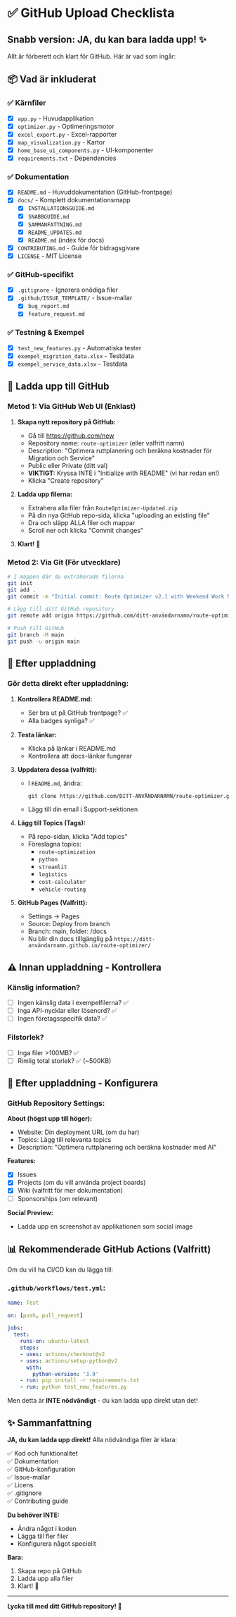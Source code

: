 # ✅ GitHub Upload Checklista

## Snabb version: JA, du kan bara ladda upp! ✨

Allt är förberett och klart för GitHub. Här är vad som ingår:

## 📦 Vad är inkluderat

### ✅ Kärnfiler
- [x] `app.py` - Huvudapplikation
- [x] `optimizer.py` - Optimeringsmotor
- [x] `excel_export.py` - Excel-rapporter
- [x] `map_visualization.py` - Kartor
- [x] `home_base_ui_components.py` - UI-komponenter
- [x] `requirements.txt` - Dependencies

### ✅ Dokumentation
- [x] `README.md` - Huvuddokumentation (GitHub-frontpage)
- [x] `docs/` - Komplett dokumentationsmapp
  - [x] `INSTALLATIONSGUIDE.md`
  - [x] `SNABBGUIDE.md`
  - [x] `SAMMANFATTNING.md`
  - [x] `README_UPDATES.md`
  - [x] `README.md` (index för docs)
- [x] `CONTRIBUTING.md` - Guide för bidragsgivare
- [x] `LICENSE` - MIT License

### ✅ GitHub-specifikt
- [x] `.gitignore` - Ignorera onödiga filer
- [x] `.github/ISSUE_TEMPLATE/` - Issue-mallar
  - [x] `bug_report.md`
  - [x] `feature_request.md`

### ✅ Testning & Exempel
- [x] `test_new_features.py` - Automatiska tester
- [x] `exempel_migration_data.xlsx` - Testdata
- [x] `exempel_service_data.xlsx` - Testdata

## 🚀 Ladda upp till GitHub

### Metod 1: Via GitHub Web UI (Enklast)

1. **Skapa nytt repository på GitHub:**
   - Gå till https://github.com/new
   - Repository name: `route-optimizer` (eller valfritt namn)
   - Description: "Optimera ruttplanering och beräkna kostnader för Migration och Service"
   - Public eller Private (ditt val)
   - **VIKTIGT:** Kryssa INTE i "Initialize with README" (vi har redan en!)
   - Klicka "Create repository"

2. **Ladda upp filerna:**
   - Extrahera alla filer från `RouteOptimizer-Updated.zip`
   - På din nya GitHub repo-sida, klicka "uploading an existing file"
   - Dra och släpp ALLA filer och mappar
   - Scroll ner och klicka "Commit changes"

3. **Klart!** 🎉

### Metod 2: Via Git (För utvecklare)

```bash
# I mappen där du extraherade filerna
git init
git add .
git commit -m "Initial commit: Route Optimizer v2.1 with Weekend Work Mode"

# Lägg till ditt GitHub repository
git remote add origin https://github.com/ditt-användarnamn/route-optimizer.git

# Push till GitHub
git branch -M main
git push -u origin main
```

## 🎯 Efter uppladdning

### Gör detta direkt efter uppladdning:

1. **Kontrollera README.md:**
   - Ser bra ut på GitHub frontpage? ✅
   - Alla badges synliga? ✅

2. **Testa länkar:**
   - Klicka på länkar i README.md
   - Kontrollera att docs-länkar fungerar

3. **Uppdatera dessa (valfritt):**
   - I `README.md`, ändra:
     ```markdown
     git clone https://github.com/DITT-ANVÄNDARNAMN/route-optimizer.git
     ```
   - Lägg till din email i Support-sektionen

4. **Lägg till Topics (Tags):**
   - På repo-sidan, klicka "Add topics"
   - Föreslagna topics:
     - `route-optimization`
     - `python`
     - `streamlit`
     - `logistics`
     - `cost-calculator`
     - `vehicle-routing`

5. **GitHub Pages (Valfritt):**
   - Settings → Pages
   - Source: Deploy from branch
   - Branch: main, folder: /docs
   - Nu blir din docs tillgänglig på `https://ditt-användarnamn.github.io/route-optimizer/`

## ⚠️ Innan uppladdning - Kontrollera

### Känslig information?
- [ ] Ingen känslig data i exempelfilerna? ✅
- [ ] Inga API-nycklar eller lösenord? ✅
- [ ] Ingen företagsspecifik data? ✅

### Filstorlek?
- [ ] Inga filer >100MB? ✅
- [ ] Rimlig total storlek? ✅ (~500KB)

## 🔧 Efter uppladdning - Konfigurera

### GitHub Repository Settings:

**About (högst upp till höger):**
- Website: Din deployment URL (om du har)
- Topics: Lägg till relevanta topics
- Description: "Optimera ruttplanering och beräkna kostnader med AI"

**Features:**
- [x] Issues
- [x] Projects (om du vill använda project boards)
- [x] Wiki (valfritt för mer dokumentation)
- [ ] Sponsorships (om relevant)

**Social Preview:**
- Ladda upp en screenshot av applikationen som social image

## 📊 Rekommenderade GitHub Actions (Valfritt)

Om du vill ha CI/CD kan du lägga till:

### `.github/workflows/test.yml`:
```yaml
name: Test

on: [push, pull_request]

jobs:
  test:
    runs-on: ubuntu-latest
    steps:
    - uses: actions/checkout@v2
    - uses: actions/setup-python@v2
      with:
        python-version: '3.9'
    - run: pip install -r requirements.txt
    - run: python test_new_features.py
```

Men detta är **INTE nödvändigt** - du kan ladda upp direkt utan det!

## ✨ Sammanfattning

**JA, du kan ladda upp direkt!** Alla nödvändiga filer är klara:

✅ Kod och funktionalitet  
✅ Dokumentation  
✅ GitHub-konfiguration  
✅ Issue-mallar  
✅ Licens  
✅ .gitignore  
✅ Contributing guide  

**Du behöver INTE:**
- Ändra något i koden
- Lägga till fler filer
- Konfigurera något speciellt

**Bara:**
1. Skapa repo på GitHub
2. Ladda upp alla filer
3. Klart! 🎉

---

**Lycka till med ditt GitHub repository! 🚀**
